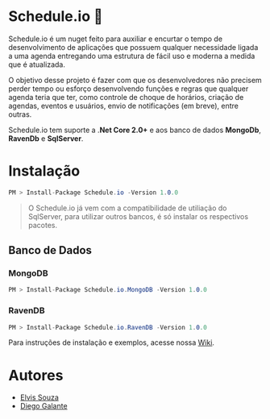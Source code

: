 # Schedule.io 📅
 
Schedule.io é um nuget feito para auxiliar e encurtar o tempo de desenvolvimento de aplicações que possuem qualquer necessidade ligada a uma agenda entregando uma estrutura de fácil uso e moderna a medida que é atualizada.
 
O objetivo desse projeto é fazer com que os desenvolvedores não precisem perder tempo ou esforço desenvolvendo funções e regras que qualquer agenda teria que ter, como controle de choque de horários, criação de agendas, eventos e usuários, envio de notificações (em breve), entre outras.
 
Schedule.io tem suporte a .**Net Core 2.0+** e aos banco de dados **MongoDb**, **RavenDb** e **SqlServer**.

# Instalação
```c#
PM > Install-Package Schedule.io -Version 1.0.0
``` 
> O Schedule.io já vem com a compatibilidade de utiliação do SqlServer, para utilizar outros bancos, é só instalar os respectivos pacotes.

## Banco de Dados
### MongoDB
```c#
PM > Install-Package Schedule.io.MongoDB -Version 1.0.0
``` 
### RavenDB
```c#
PM > Install-Package Schedule.io.RavenDB -Version 1.0.0
``` 

Para instruções de instalação e exemplos, acesse nossa [Wiki](https://github.com/typinghard/Schedule.io/wiki/Home).

# Autores

* [Elvis Souza](https://www.linkedin.com/in/elvissouza/)
* [Diego Galante](https://www.linkedin.com/in/diego-galante/)
